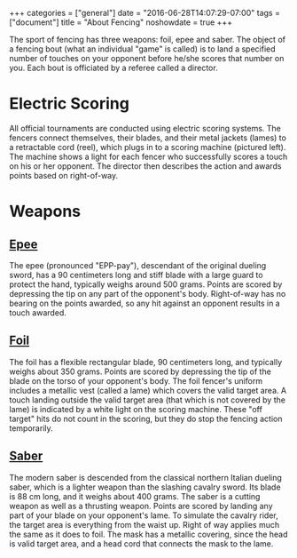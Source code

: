 +++
categories = ["general"]
date = "2016-06-28T14:07:29-07:00"
tags = ["document"]
title = "About Fencing"
noshowdate = true
+++

The sport of fencing has three weapons: foil, epee and saber. The object of a fencing bout (what an individual "game" is called) is to land a specified number of touches on your opponent before he/she scores that number on you. Each bout is officiated by a referee called a director.

# Electric Scoring
All official tournaments are conducted using electric scoring systems. The fencers connect themselves, their blades, and their metal jackets (lames) to a retractable cord (reel), which plugs in to a scoring machine (pictured left). The machine shows a light for each fencer who successfully scores a touch on his or her opponent. The director then describes the action and awards points based on right-of-way.

# Weapons

## <a target="_blank" href="https://en.wikipedia.org/wiki/%C3%89p%C3%A9e">Epee</a>
The epee (pronounced "EPP-pay"), descendant of the original dueling sword, has a 90 centimeters long and stiff blade with a large guard to protect the hand, typically weighs around 500 grams.
Points are scored by depressing the tip on any part of the opponent's body.
Right-of-way has no bearing on the points awarded, so any hit against an opponent results in a touch awarded.

## <a target="_blank" href="https://en.wikipedia.org/wiki/Foil_(fencing)">Foil</a>
The foil has a flexible rectangular blade, 90 centimeters long, and typically weighs about 350 grams.
Points are scored by depressing the tip of the blade on the torso of your opponent's body.
The foil fencer's uniform includes a metallic vest (called a lame) which covers the valid target area.
A touch landing outside the valid target area (that which is not covered by the lame) is indicated by a white light on the scoring machine.
These "off target" hits do not count in the scoring, but they do stop the fencing action temporarily.

## <a target="_blank" href="https://en.wikipedia.org/wiki/Sabre_(fencing)">Saber</a>
The modern saber is descended from the classical northern Italian dueling saber, which is a lighter weapon than the slashing cavalry sword.
Its blade is 88 cm long, and it weighs about 400 grams.
The saber is a cutting weapon as well as a thrusting weapon.
Points are scored by landing any part of your blade on your opponent's lame.
To simulate the cavalry rider, the target area is everything from the waist up.
Right of way applies much the same as it does to foil.
The mask has a metallic covering, since the head is valid target area, and a head cord that connects the mask to the lame.
